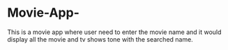 # Movie-App-
This is a movie app where user need to enter the movie name and it would display all the movie and tv shows tone with the searched name.
